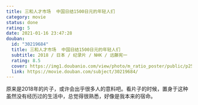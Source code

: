 ```yaml
---
title: 三和人才市场  中国日结1500日元的年轻人们
category: movie
status: done
rating: 5
date: 2021-01-16 23:47:28
douban:
  id: "30219684"
  title: 三和人才市场  中国日结1500日元的年轻人们
  subtitle: 2018 / 日本 / 纪录片 / NHK / 远藤宪一
  rating: 8.5
  cover: https://img1.doubanio.com/view/photo/m_ratio_poster/public/p2523903829.jpg
  link: https://movie.douban.com/subject/30219684/
---
```


原来是2018年的片子，或许会出乎很多人的意料吧。看片子的时候，置身于这种虽然没有经历过的生活中，总觉得很熟悉，好像是我本来的宿命。